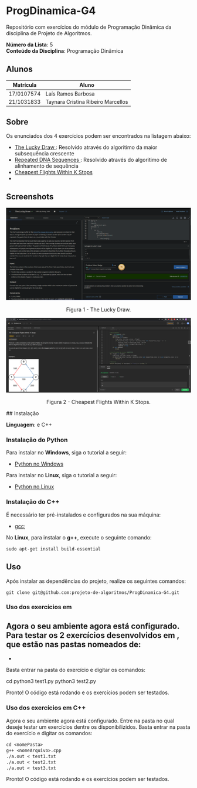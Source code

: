 # ProgDinamica-G4
Repositório  com exercícios do módulo de Programação Dinâmica da disciplina de Projeto de Algoritmos.

**Número da Lista**: 5<br>
**Conteúdo da Disciplina**: Programação Dinâmica<br>

## Alunos
| Matrícula | Aluno |
| -- | -- |
| 17/0107574  |  Laís Ramos Barbosa     |
| 21/1031833  | Taynara Cristina Ribeiro Marcellos  |

## Sobre 


Os enunciados dos 4 exercícios podem ser encontrados na listagem abaixo:

- [The Lucky Draw 
](https://www.codechef.com/problems/D2) : Resolvido através do algoritimo da maior subsequência crescente
- [Repeated DNA Sequences
](https://leetcode.com/problems/repeated-dna-sequences/): Resolvido através do algoritimo de alinhamento de sequência
- [Cheapest Flights Within K Stops](https://leetcode.com/problems/cheapest-flights-within-k-stops/)
- 

## Screenshots
<img src="./assets/theLuckyDraw.png">
<p align="center">Figura 1 - The Lucky Draw.</p>

<img src="./assets/CheapestFlights.png">
<p align="center">Figura 2 - Cheapest Flights Within K Stops.</p>
## Instalação 

**Linguagem**: e C++<br>

### Instalação do Python

Para instalar  no **Windows**, siga o tutorial a seguir:
- [Python no Windows](https://www.python.org/downloads/windows/)

Para instalar  no **Linux**, siga o tutorial a seguir:
- [Python no Linux](https://python.org.br/instalacao-linux/)

### Instalação do C++

É necessário ter pré-instalados e configurados na sua máquina:
- [gcc](https://gcc.gnu.org/);

No **Linux**, para instalar o **g++**, execute o seguinte comando:

    sudo apt-get install build-essential

## Uso 

Após instalar as dependências do projeto, realize os seguintes comandos: 

    git clone git@github.com:projeto-de-algoritmos/ProgDinamica-G4.git

### Uso dos exercícios em 

Agora o seu ambiente agora está configurado. Para testar os 2 exercícios desenvolvidos em , que estão nas pastas nomeados de:
- 
- 

Basta entrar na pasta do exercício e digitar os comandos:

   cd <nomePasta>
    python3 test1.py
    python3 test2.py
    
    

Pronto! O código está rodando e os exercícios podem ser testados.

### Uso dos exercícios em C++

Agora o seu ambiente agora está configurado. Entre na pasta no qual deseje testar um exercícios dentre os disponibilizidos. Basta entrar na pasta do exercício e digitar os comandos:

    cd <nomePasta>
    g++ <nomeArquivo>.cpp
    ./a.out < test1.txt
    ./a.out < test2.txt
    ./a.out < test3.txt

Pronto! O código está rodando e os exercícios podem ser testados.
